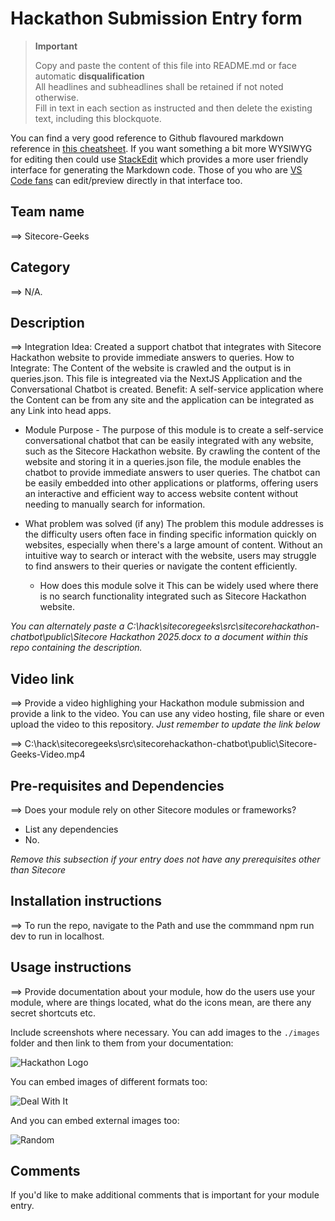 # Hackathon Submission Entry form

> __Important__  
> 
> Copy and paste the content of this file into README.md or face automatic __disqualification__  
> All headlines and subheadlines shall be retained if not noted otherwise.  
> Fill in text in each section as instructed and then delete the existing text, including this blockquote.

You can find a very good reference to Github flavoured markdown reference in [this cheatsheet](https://github.com/adam-p/markdown-here/wiki/Markdown-Cheatsheet). If you want something a bit more WYSIWYG for editing then could use [StackEdit](https://stackedit.io/app) which provides a more user friendly interface for generating the Markdown code. Those of you who are [VS Code fans](https://code.visualstudio.com/docs/languages/markdown#_markdown-preview) can edit/preview directly in that interface too.

## Team name
⟹ Sitecore-Geeks

## Category
⟹ N/A.

## Description
⟹ Integration Idea: Created a support chatbot that integrates with 
Sitecore Hackathon website to provide immediate answers to queries.
How to Integrate: The Content of the website is crawled and the output is in queries.json. 
This file is integreated via the NextJS Application and the Conversational Chatbot is created.
Benefit: A self-service application where the Content can be from any site and the application can be integrated as any Link into head apps.


  - Module Purpose -
    The purpose of this module is to create a self-service conversational chatbot that can be easily integrated with any website, such as the Sitecore Hackathon website. By crawling the content of the website and storing it in a queries.json file, the module enables the chatbot to provide immediate answers to user queries. The chatbot can be easily embedded into other applications or platforms, offering users an interactive and efficient way to access website content without needing to manually search for information.


  - What problem was solved (if any)
     The problem this module addresses is the difficulty users often face in finding specific information quickly on websites, especially when there's a large amount of content. Without an intuitive way to search or interact with the website, users may struggle to find answers to their queries or navigate the content efficiently.

    - How does this module solve it
       This can be widely used where there is no search functionality integrated such as Sitecore Hackathon website.



_You can alternately paste a C:\hack\sitecoregeeks\src\sitecorehackathon-chatbot\public\Sitecore Hackathon 2025.docx to a document within this repo containing the description._

## Video link
⟹ Provide a video highlighing your Hackathon module submission and provide a link to the video. You can use any video hosting, file share or even upload the video to this repository. _Just remember to update the link below_

⟹ C:\hack\sitecoregeeks\src\sitecorehackathon-chatbot\public\Sitecore-Geeks-Video.mp4

## Pre-requisites and Dependencies

⟹ Does your module rely on other Sitecore modules or frameworks?

- List any dependencies
- No.

_Remove this subsection if your entry does not have any prerequisites other than Sitecore_

## Installation instructions
⟹ To run the repo, navigate to the Path and use the commmand npm run dev to run in localhost.
 


## Usage instructions
⟹ Provide documentation about your module, how do the users use your module, where are things located, what do the icons mean, are there any secret shortcuts etc.

Include screenshots where necessary. You can add images to the `./images` folder and then link to them from your documentation:

![Hackathon Logo](docs/images/hackathon.png?raw=true "Hackathon Logo")

You can embed images of different formats too:

![Deal With It](docs/images/deal-with-it.gif?raw=true "Deal With It")

And you can embed external images too:

![Random](https://thiscatdoesnotexist.com/)

## Comments
If you'd like to make additional comments that is important for your module entry.

